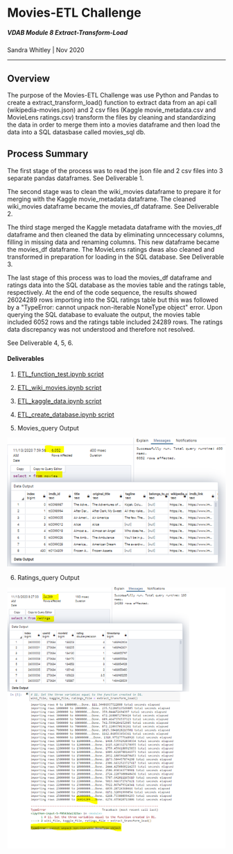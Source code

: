 # Movies-ETL Challenge
##### VDAB Module 8 Extract-Transform-Load
Sandra Whitley | Nov 2020
****************************

## Overview
The purpose of the Movies-ETL Challenge was use Python and Pandas to create a extract_transform_load() function to extract data from an api call (wikipedia-movies.json) and 2 csv files (Kaggle movie_metadata.csv and MovieLens ratings.csv) transform the files by cleaning and standardizing the data in order to merge them into a movies dataframe and then load the data into a SQL datasbase called movies_sql db. 

## Process Summary
The first stage of the process was to read the json file and 2 csv files into 3 separate pandas dataframes.
See Deliverable 1.

The second stage was to clean the wiki_movies dataframe to prepare it for merging with the Kaggle movie_metadata dataframe. The cleaned wiki_movies dataframe became the movies_df dataframe.
See Deliverable 2.

The third stage merged the Kaggle metadata dataframe with the movies_df dataframe and then cleaned the data by eliminating unncecessary columns, filling in missing data and renaming columns. This new dataframe became the movies_df dataframe. The MovieLens ratings dwas also cleaned and transformed in preparation for loading in the SQL database.
See Deliverable 3.

The last stage of this process was to load the movies_df dataframe and ratings data into the SQL database as the movies table and the ratings table, respectively. At the end of the code sequence, the results showed 26024289 rows importing into the SQL ratings table but this was followed by a "TypeError: cannot unpack non-iterable NoneType object" error. Upon querying the SQL database to evaluate the output, the movies table included 6052 rows and the ratings table included 24289 rows. The ratings data discrepancy was not understood and therefore not resolved.

See Deliverable 4, 5, 6.

#### Deliverables
1. [ETL_function_test.ipynb script](ETL_function_test.ipynb)

2. [ETL_wiki_movies.ipynb script](ETL_wiki_movies.ipynb)

3. [ETL_kaggle_data.ipynb script](ETL_kaggle_data.ipynb)

4. [ETL_create_database.ipynb script](ETL_create_database.ipynb)

5. Movies_query Output

![Movies_query Output](movies_query.PNG)

6. Ratings_query Output

![Ratings_query Output](ratings_query.PNG)
